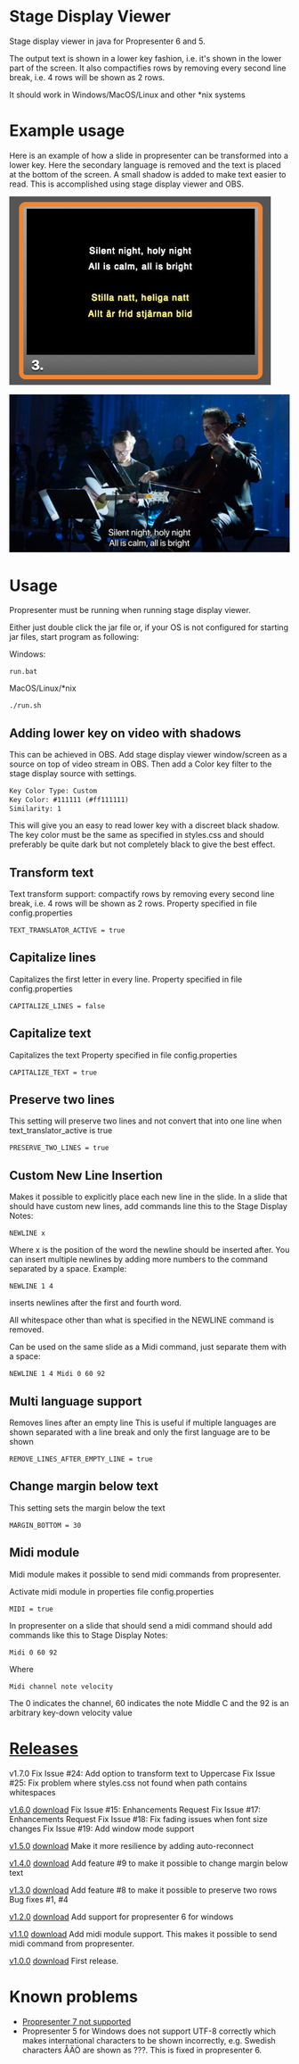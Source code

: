 Stage Display Viewer
==================

Stage display viewer in java for Propresenter 6 and 5.

The output text is shown in a lower key fashion, i.e. it's shown in the lower part of the screen. It also compactifies rows by removing every second line break, i.e. 4 rows will be shown as 2 rows.

It should work in Windows/MacOS/Linux and other *nix systems


# Example usage
Here is an example of how a slide in propresenter can be transformed into a lower key.
Here the secondary language is removed and the text is placed at the bottom of the screen.
A small shadow is added to make text easier to read. This is accomplished using stage display viewer and OBS.

![Text shown in propresenter](images/propresenter.png)

![Text as lower key](images/example.jpg)

# Usage
Propresenter must be running when running stage display viewer.

Either just double click the jar file or, if your OS is not configured for starting jar files, start program as following:

Windows:

    run.bat

MacOS/Linux/*nix

    ./run.sh

## Adding lower key on video with shadows
This can be achieved in OBS. Add stage display viewer window/screen as a source on top of video stream in OBS.
Then add a Color key filter to the stage display source with settings.

    Key Color Type: Custom
    Key Color: #111111 (#ff111111)
    Similarity: 1
    
This will give you an easy to read lower key with a discreet black shadow.
The key color must be the same as specified in styles.css and should preferably be quite dark but not completely black to give the best effect.

## Transform text
Text transform support: compactify rows by removing every second line break, i.e. 4 rows will be shown as 2 rows.
Property specified in file config.properties

    TEXT_TRANSLATOR_ACTIVE = true

## Capitalize lines
Capitalizes the first letter in every line.
Property specified in file config.properties

    CAPITALIZE_LINES = false

## Capitalize text
Capitalizes the text
Property specified in file config.properties

    CAPITALIZE_TEXT = true

## Preserve two lines
This setting will preserve two lines and not convert that into one line when text_translator_active is true

    PRESERVE_TWO_LINES = true  
   
## Custom New Line Insertion
Makes it possible to explicitly place each new line in the slide.
In a slide that should have custom new lines, add commands line this to the Stage Display Notes:

    NEWLINE x 
   
Where x is the position of the word the newline should be inserted after. You can insert multiple newlines by 
adding more numbers to the command separated by a space.
Example:

    NEWLINE 1 4

inserts newlines after the first and fourth word.

All whitespace other than what is specified in the NEWLINE command is removed.

Can be used on the same slide as a Midi command, just separate them with a space:

    NEWLINE 1 4 Midi 0 60 92

## Multi language support
Removes lines after an empty line
This is useful if multiple languages are shown separated with a line break and only the first language are to be shown

    REMOVE_LINES_AFTER_EMPTY_LINE = true
    
## Change margin below text
This setting sets the margin below the text

    MARGIN_BOTTOM = 30


## Midi module
Midi module makes it possible to send midi commands from propresenter.

Activate midi module in properties file config.properties

    MIDI = true
    
In propresenter on a slide that should send a midi command should add commands like this to Stage Display Notes:

    Midi 0 60 92

Where

    Midi channel note velocity

The 0 indicates the channel, 60 indicates the note Middle C and the 92 is an arbitrary key-down velocity value

# [Releases](https://github.com/danielkihlgren/stagedisplayviewer/releases)

v1.7.0
Fix Issue #24: Add option to transform text to Uppercase
Fix Issue #25: Fix problem where styles.css not found when path contains whitespaces

[v1.6.0](https://github.com/danielkihlgren/stagedisplayviewer/releases/tag/v1.6.0) [download](https://github.com/danielkihlgren/stagedisplayviewer/releases/download/v1.6.0/StageDisplayViewer-v1.6.0.zip)
Fix Issue #15: Enhancements Request
Fix Issue #17: Enhancements Request
Fix Issue #18: Fix fading issues when font size changes
Fix Issue #19: Add window mode support

[v1.5.0](https://github.com/danielkihlgren/stagedisplayviewer/releases/tag/v1.5.0) [download](https://github.com/danielkihlgren/stagedisplayviewer/releases/download/v1.5.0/StageDisplayViewer.zip)
Make it more resilience by adding auto-reconnect

[v1.4.0](https://github.com/danielkihlgren/stagedisplayviewer/releases/tag/v1.4.0) [download](https://github.com/danielkihlgren/stagedisplayviewer/releases/download/v1.4.0/StageDisplayViewer.zip)
Add feature #9 to make it possible to change margin below text

[v1.3.0](https://github.com/danielkihlgren/stagedisplayviewer/releases/tag/v1.3.0) [download](https://github.com/danielkihlgren/stagedisplayviewer/releases/download/v1.3.0/StageDisplayViewer.zip)
Add feature #8 to make it possible to preserve two rows
Bug fixes #1, #4

[v1.2.0](https://github.com/danielkihlgren/stagedisplayviewer/releases/tag/v1.2.0) [download](https://github.com/danielkihlgren/stagedisplayviewer/releases/download/v1.2.0/StageDisplayViewer.zip)
Add support for propresenter 6 for windows

[v1.1.0](https://github.com/danielkihlgren/stagedisplayviewer/releases/tag/v1.1.0) [download](https://github.com/danielkihlgren/stagedisplayviewer/releases/download/v1.1.0/StageDisplayViewer.zip)
Add midi module support. This makes it possible to send midi command from propresenter.

[v1.0.0](https://github.com/danielkihlgren/stagedisplayviewer/releases/tag/v1.0.0) [download](https://github.com/danielkihlgren/stagedisplayviewer/releases/download/v1.0.0/StageDisplayViewer.zip)
First release.

# Known problems
* [Propresenter 7 not supported](https://github.com/danielkihlgren/stagedisplayviewer/issues/28)
* Propresenter 5 for Windows does not support UTF-8 correctly which makes international characters to be shown incorrectly, e.g. Swedish characters ÅÄÖ are shown as ???. This is fixed in propresenter 6.
